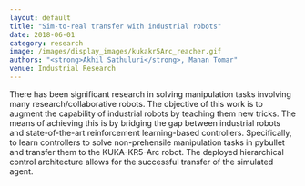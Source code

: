 ```yaml
---
layout: default
title: "Sim-to-real transfer with industrial robots"
date: 2018-06-01
category: research
image: /images/display_images/kukakr5Arc_reacher.gif
authors: "<strong>Akhil Sathuluri</strong>, Manan Tomar" 
venue: Industrial Research
---
```

There has been significant research in solving manipulation tasks involving many research/collaborative robots. The objective of this work is to augment the capability of industrial robots by teaching them new tricks. The means of achieving this is by bridging the gap between industrial robots and state-of-the-art reinforcement learning-based controllers. Specifically, to learn controllers to solve non-prehensile manipulation tasks in pybullet and transfer them to the KUKA-KR5-Arc robot. The deployed hierarchical control architecture allows for the successful transfer of the simulated agent. 
